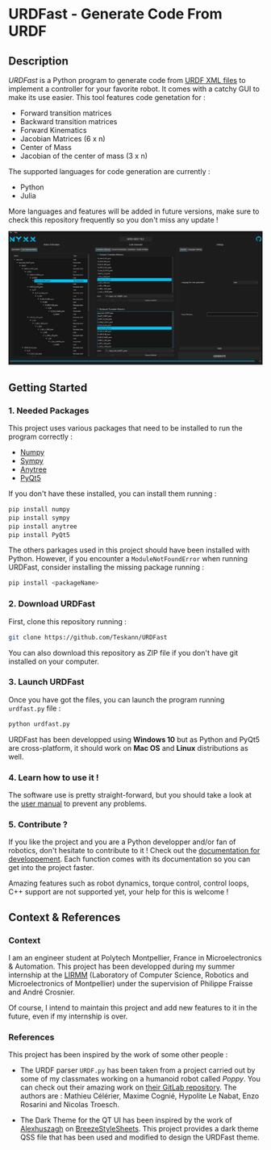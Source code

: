 # URDFast - Generate Code From URDF

## Description
*URDFast* is a Python program to generate code from [URDF XML files](http://wiki.ros.org/urdf/XML) to implement a controller for your favorite robot. It comes with a catchy GUI to make its use easier.
This tool features code genetation for :

* Forward transition matrices
* Backward transition matrices
* Forward Kinematics
* Jacobian Matrices (6 x n)
* Center of Mass
* Jacobian of the center of mass (3 x n)

The supported languages for code generation are currently :

* Python
* Julia

More languages and features will be added in future versions, make sure to check this repository frequently so you don't miss any update !

![alt text](./documentation/Images/urdfast_main_window.png "The main window of URDFast")

## Getting Started
### 1. Needed Packages
This project uses various packages that need to be installed to run the program correctly :

* [Numpy](https://numpy.org/)
* [Sympy](https://www.sympy.org)
* [Anytree](https://anytree.readthedocs.io)
* [PyQt5](https://pypi.org/project/PyQt5/)

If you don't have these installed, you can install them running :

```bash
pip install numpy
pip install sympy
pip install anytree
pip install PyQt5
```

The others parkages used in this project should have been installed with Python. However, if you encounter a `ModuleNotFoundError` when running URDFast, consider installing the missing package running :

```bash
pip install <packageName>
```

### 2. Download URDFast

First, clone this repository running :
```bash
git clone https://github.com/Teskann/URDFast
```
You can also download this repository as ZIP file if you don't have git installed on your computer.

### 3. Launch URDFast

Once you have got the files, you can launch the program running `urdfast.py` file :
```bash
python urdfast.py
```

URDFast has been developped using **Windows 10** but as Python and PyQt5 are cross-platform, it should work on **Mac OS** and **Linux** distributions as well.

### 4. Learn how to use it !

The software use is pretty straight-forward, but you should take a look at the [user manual](./documentation/usermanual.md) to prevent any problems.

### 5. Contribute ?

If you like the project and you are a Python developper and/or fan of robotics, don't hesitate to contribute to it ! Check out the [documentation for developpement](./documentation/devdoc.md). Each function comes with its documentation so you can get into the project faster.

Amazing features such as robot dynamics, torque control, control loops, C++ support are not supported yet, your help for this is welcome !

## Context & References

### Context

I am an engineer student at Polytech Montpellier, France in Microelectronics & Automation.
This project has been developped during my summer internship at the [LIRMM](http://www.lirmm.fr/lirmm_eng) (Laboratory of Computer Science, Robotics and Microelectronics of Montpellier) under the supervision of Philippe Fraisse and André Crosnier.

Of course, I intend to maintain this project and add new features to it in the future, even if my internship is over.

### References

This project has been inspired by the work of some other people :

* The URDF parser `URDF.py` has been taken from a project carried out by some of my classmates working on a humanoid robot called *Poppy*. You can check out their amazing work on [their GitLab repository](https://gitlab.polytech.umontpellier.fr/docs/poppy).
The authors are : Mathieu Célérier, Maxime Cognié, Hypolite Le Nabat, Enzo Rosarini and Nicolas Troesch.

* The Dark Theme for the QT UI has been inspired by the work of [Alexhuszagh](https://github.com/Alexhuszagh) on [BreezeStyleSheets](https://github.com/Alexhuszagh/BreezeStyleSheets). This project provides a dark theme QSS file that has been used and modified to design the URDFast theme.